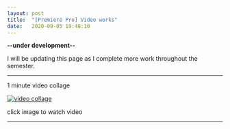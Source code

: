 ```yaml
---
layout: post
title:  "[Premiere Pro] Video works"
date:   2020-09-05 19:48:10
---
```

**--under development--**

I will be updating this page as I complete more work throughout the semester.

-----------------------------------------------------------

1 minute video collage

[![video collage](https://giphy.com/embed/TLCWrI3T1CUCgeCEQN)](https://youtu.be/cw_o9cyiajI)

click image to watch video

-----------------------------------------------------------

